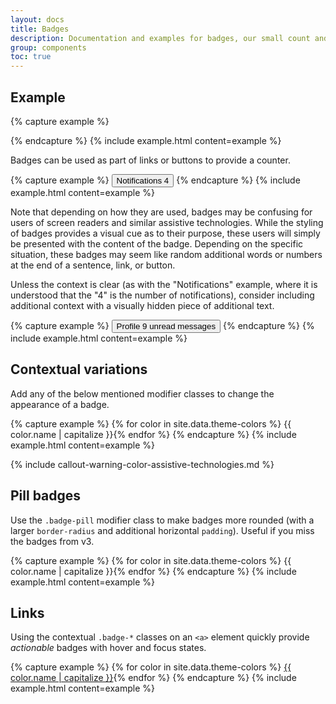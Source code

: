 ```yaml
---
layout: docs
title: Badges
description: Documentation and examples for badges, our small count and labeling component.
group: components
toc: true
---
```


## Example

{% capture example %}
<div class="white-bg p-9">
    <div class="icons-group py-1 px-2">
        <span class="icn-globe mr-2"></span>
        <span class="icn-email mr-2"></span>
        <span class="icn-clipboard"></span>
    </div>
</div>
{% endcapture %}
{% include example.html content=example %}

Badges can be used as part of links or buttons to provide a counter.

{% capture example %}
<button type="button" class="btn btn-primary">
  Notifications <span class="badge badge-light">4</span>
</button>
{% endcapture %}
{% include example.html content=example %}

Note that depending on how they are used, badges may be confusing for users of screen readers and similar assistive technologies. While the styling of badges provides a visual cue as to their purpose, these users will simply be presented with the content of the badge. Depending on the specific situation, these badges may seem like random additional words or numbers at the end of a sentence, link, or button.

Unless the context is clear (as with the "Notifications" example, where it is understood that the "4" is the number of notifications), consider including additional context with a visually hidden piece of additional text.

{% capture example %}
<button type="button" class="btn btn-primary">
  Profile <span class="badge badge-light">9</span>
  <span class="sr-only">unread messages</span>
</button>
{% endcapture %}
{% include example.html content=example %}

## Contextual variations

Add any of the below mentioned modifier classes to change the appearance of a badge.

{% capture example %}
{% for color in site.data.theme-colors %}
<span class="badge badge-{{ color.name }}">{{ color.name | capitalize }}</span>{% endfor %}
{% endcapture %}
{% include example.html content=example %}

{% include callout-warning-color-assistive-technologies.md %}

## Pill badges

Use the `.badge-pill` modifier class to make badges more rounded (with a larger `border-radius` and additional horizontal `padding`). Useful if you miss the badges from v3.

{% capture example %}
{% for color in site.data.theme-colors %}
<span class="badge badge-pill badge-{{ color.name }}">{{ color.name | capitalize }}</span>{% endfor %}
{% endcapture %}
{% include example.html content=example %}

## Links

Using the contextual `.badge-*` classes on an `<a>` element quickly provide _actionable_ badges with hover and focus states.

{% capture example %}
{% for color in site.data.theme-colors %}
<a href="#" class="badge badge-{{ color.name }}">{{ color.name | capitalize }}</a>{% endfor %}
{% endcapture %}
{% include example.html content=example %}
